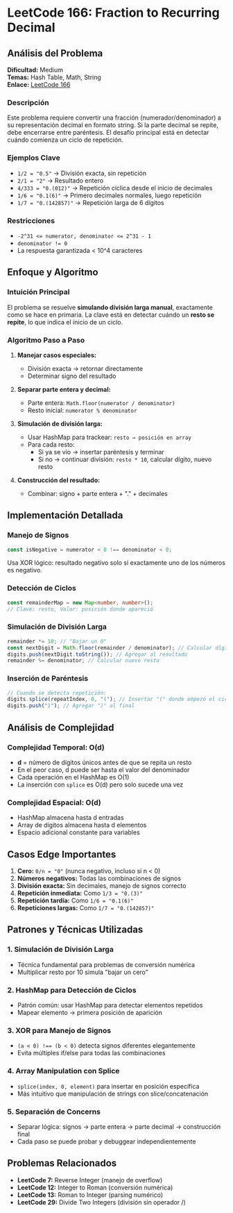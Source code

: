 # LeetCode 166: Fraction to Recurring Decimal

## Análisis del Problema

**Dificultad:** Medium  
**Temas:** Hash Table, Math, String  
**Enlace:** [LeetCode 166](https://leetcode.com/problems/fraction-to-recurring-decimal/)

### Descripción

Este problema requiere convertir una fracción (numerador/denominador) a su representación decimal en formato string. Si la parte decimal se repite, debe encerrarse entre paréntesis. El desafío principal está en detectar cuándo comienza un ciclo de repetición.

### Ejemplos Clave

- `1/2 = "0.5"` → División exacta, sin repetición
- `2/1 = "2"` → Resultado entero
- `4/333 = "0.(012)"` → Repetición cíclica desde el inicio de decimales
- `1/6 = "0.1(6)"` → Primero decimales normales, luego repetición
- `1/7 = "0.(142857)"` → Repetición larga de 6 dígitos

### Restricciones

- `-2^31 <= numerator, denominator <= 2^31 - 1`
- `denominator != 0`
- La respuesta garantizada < 10^4 caracteres

## Enfoque y Algoritmo

### Intuición Principal

El problema se resuelve **simulando división larga manual**, exactamente como se hace en primaria. La clave está en detectar cuándo un **resto se repite**, lo que indica el inicio de un ciclo.

### Algoritmo Paso a Paso

1. **Manejar casos especiales:**

   - División exacta → retornar directamente
   - Determinar signo del resultado

2. **Separar parte entera y decimal:**

   - Parte entera: `Math.floor(numerator / denominator)`
   - Resto inicial: `numerator % denominator`

3. **Simulación de división larga:**

   - Usar HashMap para trackear: `resto → posición en array`
   - Para cada resto:
     - Si ya se vio → insertar paréntesis y terminar
     - Si no → continuar división: `resto * 10`, calcular dígito, nuevo resto

4. **Construcción del resultado:**
   - Combinar: signo + parte entera + "." + decimales

## Implementación Detallada

### Manejo de Signos

```typescript
const isNegative = numerator < 0 !== denominator < 0;
```

Usa XOR lógico: resultado negativo solo si exactamente uno de los números es negativo.

### Detección de Ciclos

```typescript
const remainderMap = new Map<number, number>();
// Clave: resto, Valor: posición donde apareció
```

### Simulación de División Larga

```typescript
remainder *= 10; // "Bajar un 0"
const nextDigit = Math.floor(remainder / denominator); // Calcular dígito
digits.push(nextDigit.toString()); // Agregar al resultado
remainder %= denominator; // Calcular nuevo resto
```

### Inserción de Paréntesis

```typescript
// Cuando se detecta repetición:
digits.splice(repeatIndex, 0, "("); // Insertar "(" donde empezó el ciclo
digits.push(")"); // Agregar ")" al final
```

## Análisis de Complejidad

### Complejidad Temporal: O(d)

- **d** = número de dígitos únicos antes de que se repita un resto
- En el peor caso, d puede ser hasta el valor del denominador
- Cada operación en el HashMap es O(1)
- La inserción con `splice` es O(d) pero solo sucede una vez

### Complejidad Espacial: O(d)

- HashMap almacena hasta d entradas
- Array de dígitos almacena hasta d elementos
- Espacio adicional constante para variables

## Casos Edge Importantes

1. **Cero:** `0/n = "0"` (nunca negativo, incluso si n < 0)
2. **Números negativos:** Todas las combinaciones de signos
3. **División exacta:** Sin decimales, manejo de signos correcto
4. **Repetición inmediata:** Como `1/3 = "0.(3)"`
5. **Repetición tardía:** Como `1/6 = "0.1(6)"`
6. **Repeticiones largas:** Como `1/7 = "0.(142857)"`

## Patrones y Técnicas Utilizadas

### 1. **Simulación de División Larga**

- Técnica fundamental para problemas de conversión numérica
- Multiplicar resto por 10 simula "bajar un cero"

### 2. **HashMap para Detección de Ciclos**

- Patrón común: usar HashMap para detectar elementos repetidos
- Mapear elemento → primera posición de aparición

### 3. **XOR para Manejo de Signos**

- `(a < 0) !== (b < 0)` detecta signos diferentes elegantemente
- Evita múltiples if/else para todas las combinaciones

### 4. **Array Manipulation con Splice**

- `splice(index, 0, element)` para insertar en posición específica
- Más intuitivo que manipulación de strings con slice/concatenación

### 5. **Separación de Concerns**

- Separar lógica: signos → parte entera → parte decimal → construcción final
- Cada paso se puede probar y debuggear independientemente

## Problemas Relacionados

- **LeetCode 7:** Reverse Integer (manejo de overflow)
- **LeetCode 12:** Integer to Roman (conversión numérica)
- **LeetCode 13:** Roman to Integer (parsing numérico)
- **LeetCode 29:** Divide Two Integers (división sin operador /)
